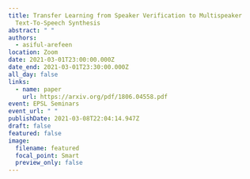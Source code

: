 ```yaml
---
title: Transfer Learning from Speaker Verification to Multispeaker
  Text-To-Speech Synthesis
abstract: " "
authors:
  - asiful-arefeen
location: Zoom
date: 2021-03-01T23:00:00.000Z
date_end: 2021-03-01T23:30:00.000Z
all_day: false
links:
  - name: paper
    url: https://arxiv.org/pdf/1806.04558.pdf
event: EPSL Seminars
event_url: " "
publishDate: 2021-03-08T22:04:14.947Z
draft: false
featured: false
image:
  filename: featured
  focal_point: Smart
  preview_only: false
---
```

